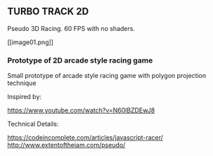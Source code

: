 ## TURBO TRACK 2D

Pseudo 3D Racing.
60 FPS with no shaders.

[[image01.png]]

### Prototype of 2D arcade style racing game

Small prototype of arcade style racing game with polygon projection technique

Inspired by:

https://www.youtube.com/watch?v=N60lBZDEwJ8

Technical Details:

https://codeincomplete.com/articles/javascript-racer/
http://www.extentofthejam.com/pseudo/